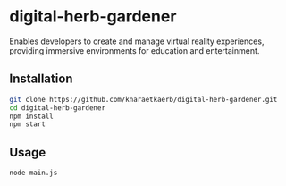 # digital-herb-gardener

Enables developers to create and manage virtual reality experiences, providing immersive environments for education and entertainment.

## Installation

```bash
git clone https://github.com/knaraetkaerb/digital-herb-gardener.git
cd digital-herb-gardener
npm install
npm start
```

## Usage
```bash
node main.js
```
